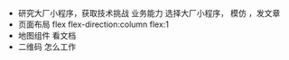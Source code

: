 - 研究大厂小程序，获取技术挑战 业务能力
  选择大厂小程序， 模仿 ，发文章
- 页面布局
 flex flex-direction:column
 flex:1
- 地图组件
  看文档
- 二维码
  怎么工作
  